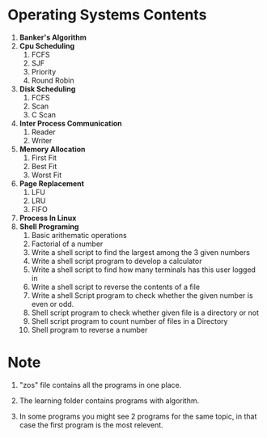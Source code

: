 # Operating Systems Contents
1. __Banker's Algorithm__
1. __Cpu Scheduling__
    1. FCFS
    1. SJF
    1. Priority
    1. Round Robin
1. __Disk Scheduling__
    1. FCFS
    2. Scan
    3. C Scan
1. __Inter Process Communication__
    1. Reader 
    2. Writer
1. __Memory Allocation__
    1. First Fit
    1. Best Fit
    1. Worst Fit
1. __Page Replacement__
    1. LFU
    1. LRU
    1. FIFO
1. __Process In Linux__
1. __Shell Programing__
    1. Basic arithematic operations
    1. Factorial of a number
    1. Write a shell script to find the largest among the 3 given numbers
    1. Write a shell script program to develop a calculator
    1. Write a shell script to find how many terminals has this user logged in
    1. Write a shell script to reverse the contents of a file 
    1. Write a shell Script program to check whether the given number is even or odd.
    1. Shell script program to check whether given file is a directory or not
    1. Shell script program to count number of files in a Directory
    1. Shell program to reverse a number

# Note
1. "zos" file contains all the programs in one place.

1. The learning folder contains programs with algorithm.

1. In some programs you might see 2 programs for the same topic, in that case the first program is the most relevent.